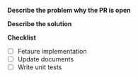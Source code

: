 **Describe the problem why the PR is open**


**Describe the solution**


**Checklist**
- [ ] Fetaure implementation
- [ ] Update documents
- [ ] Write unit tests

